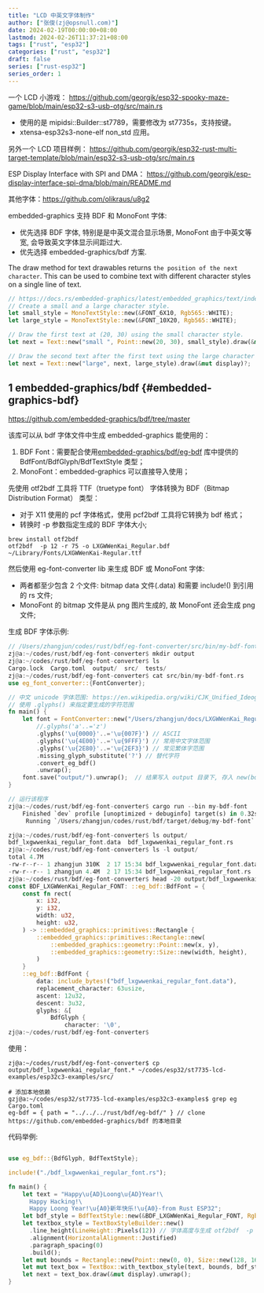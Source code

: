 ```yaml
---
title: "LCD 中英文字体制作"
author: ["张俊(zj@opsnull.com)"]
date: 2024-02-19T00:00:00+08:00
lastmod: 2024-02-26T11:37:21+08:00
tags: ["rust", "esp32"]
categories: ["rust", "esp32"]
draft: false
series: ["rust-esp32"]
series_order: 1
---
```


一个 LCD 小游戏：
<https://github.com/georgik/esp32-spooky-maze-game/blob/main/esp32-s3-usb-otg/src/main.rs>

-   使用的是 mipidsi::Builder::st7789，需要修改为 st7735s，支持按键。
-   xtensa-esp32s3-none-elf non_std 应用。

另外一个 LCD 项目样例：
<https://github.com/georgik/esp32-rust-multi-target-template/blob/main/esp32-s3-usb-otg/src/main.rs>

ESP Display Interface with SPI and DMA：
<https://github.com/georgik/esp-display-interface-spi-dma/blob/main/README.md>

其他字体：<https://github.com/olikraus/u8g2>

embedded-graphics 支持 BDF 和 MonoFont 字体:

-   优先选择 BDF 字体, 特别是是中英文混合显示场景, MonoFont 由于中英文等宽, 会导致英文字体显示间距过大.
-   优先选择 embedded-graphics/bdf 方案.

The draw method for text drawables returns `the position of the next character`. This can be used to
combine text with different character styles on a single line of text.

```rust
// https://docs.rs/embedded-graphics/latest/embedded_graphics/text/index.html#examples
// Create a small and a large character style.
let small_style = MonoTextStyle::new(&FONT_6X10, Rgb565::WHITE);
let large_style = MonoTextStyle::new(&FONT_10X20, Rgb565::WHITE);

// Draw the first text at (20, 30) using the small character style.
let next = Text::new("small ", Point::new(20, 30), small_style).draw(&mut display)?;

// Draw the second text after the first text using the large character style.
let next = Text::new("large", next, large_style).draw(&mut display)?;
```


## <span class="section-num">1</span> embedded-graphics/bdf {#embedded-graphics-bdf}

<https://github.com/embedded-graphics/bdf/tree/master>

该库可以从 bdf 字体文件中生成 embedded-graphics 能使用的：

1.  BDF Font：需要配合使用[embedded-graphics/bdf/eg-bdf](https://github.com/embedded-graphics/bdf/blob/master/eg-bdf/src/text.rs) 库中提供的 BdfFont/BdfGlyph/BdfTextStyle 类型；
2.  MonoFont：embedded-graphics 可以直接导入使用；

先使用 otf2bdf 工具将 TTF（truetype font） 字体转换为 BDF（Bitmap Distribution Format） 类型：

-   对于 X11 使用的 pcf 字体格式，使用 pcf2bdf 工具将它转换为 bdf 格式；
-   转换时 -p 参数指定生成的 BDF 字体大小;

<!--listend-->

```shell
brew install otf2bdf
otf2bdf  -p 12 -r 75 -o LXGWWenKai_Regular.bdf  ~/Library/Fonts/LXGWWenKai-Regular.ttf
```

然后使用 eg-font-converter lib 来生成 BDF 或 MonoFont 字体:

-   两者都至少包含 2 个文件: bitmap data 文件(.data) 和需要 include!() 到引用的 rs 文件;
-   MonoFont 的 bitmap 文件是从 png 图片生成的, 故 MonoFont 还会生成 png 文件;

生成 BDF 字体示例:

```rust
// /Users/zhangjun/codes/rust/bdf/eg-font-converter/src/bin/my-bdf-font.rs
zj@a:~/codes/rust/bdf/eg-font-converter$ mkdir output
zj@a:~/codes/rust/bdf/eg-font-converter$ ls
Cargo.lock  Cargo.toml  output/  src/  tests/
zj@a:~/codes/rust/bdf/eg-font-converter$ cat src/bin/my-bdf-font.rs
use eg_font_converter::{FontConverter};

// 中文 unicode 字体范围: https://en.wikipedia.org/wiki/CJK_Unified_Ideographs_(Unicode_block)
// 使用 .glyphs() 来指定要生成的字符范围
fn main() {
    let font = FontConverter::new("/Users/zhangjun/docs/LXGWWenKai_Regular.bdf", "BDF_LXGWWenKai_Regular_FONT")
        //.glyphs('a'..='z')
        .glyphs('\u{0000}'..='\u{007F}') // ASCII
        .glyphs('\u{4E00}'..='\u{9FFF}') // 常用中文字体范围
        .glyphs('\u{2E80}'..='\u{2EF3}') // 常见繁体字范围
        .missing_glyph_substitute('?') // 替代字符
        .convert_eg_bdf()
        .unwrap();
    font.save("output/").unwrap();  // 结果写入 output 目录下, 存入 new(bdf_file, name) 的 小写 name.rs 文件中.
}

// 运行该程序
zj@a:~/codes/rust/bdf/eg-font-converter$ cargo run --bin my-bdf-font
    Finished `dev` profile [unoptimized + debuginfo] target(s) in 0.32s
     Running `/Users/zhangjun/codes/rust/bdf/target/debug/my-bdf-font`

zj@a:~/codes/rust/bdf/eg-font-converter$ ls output/
bdf_lxgwwenkai_regular_font.data  bdf_lxgwwenkai_regular_font.rs
zj@a:~/codes/rust/bdf/eg-font-converter$ ls -l output/
total 4.7M
-rw-r--r-- 1 zhangjun 310K  2 17 15:34 bdf_lxgwwenkai_regular_font.data
-rw-r--r-- 1 zhangjun 4.4M  2 17 15:34 bdf_lxgwwenkai_regular_font.rs
zj@a:~/codes/rust/bdf/eg-font-converter$ head -20 output/bdf_lxgwwenkai_regular_font.rs
const BDF_LXGWWenKai_Regular_FONT: ::eg_bdf::BdfFont = {
    const fn rect(
        x: i32,
        y: i32,
        width: u32,
        height: u32,
    ) -> ::embedded_graphics::primitives::Rectangle {
        ::embedded_graphics::primitives::Rectangle::new(
            ::embedded_graphics::geometry::Point::new(x, y),
            ::embedded_graphics::geometry::Size::new(width, height),
        )
    }
    ::eg_bdf::BdfFont {
        data: include_bytes!("bdf_lxgwwenkai_regular_font.data"),
        replacement_character: 63usize,
        ascent: 12u32,
        descent: 3u32,
        glyphs: &[
            BdfGlyph {
                character: '\0',
zj@a:~/codes/rust/bdf/eg-font-converter$
```

使用：

```shell
zj@a:~/codes/rust/bdf/eg-font-converter$ cp output/bdf_lxgwwenkai_regular_font.* ~/codes/esp32/st7735-lcd-examples/esp32c3-examples/src/

# 添加本地依赖
gzj@a:~/codes/esp32/st7735-lcd-examples/esp32c3-examples$ grep eg Cargo.toml
eg-bdf = { path = "../../../rust/bdf/eg-bdf/" } // clone https://github.com/embedded-graphics/bdf 的本地目录
```

代码举例:

```rust

use eg_bdf::{BdfGlyph, BdfTextStyle};

include!("./bdf_lxgwwenkai_regular_font.rs");

fn main() {
    let text = "Happy\u{AD}Loong\u{AD}Year!\
      Happy Hacking!\
      Happy Loong Year!\u{A0}新年快乐!\u{A0}-from Rust ESP32";
    let bdf_style = BdfTextStyle::new(&BDF_LXGWWenKai_Regular_FONT, Rgb565::WHITE);
    let textbox_style = TextBoxStyleBuilder::new()
      .line_height(LineHeight::Pixels(12)) // 字体高度与生成 otf2bdf  -p 12 一致
      .alignment(HorizontalAlignment::Justified)
      .paragraph_spacing(0)
      .build();
    let mut bounds = Rectangle::new(Point::new(0, 0), Size::new(128, 160));
    let mut text_box = TextBox::with_textbox_style(text, bounds, bdf_style, textbox_style);
    let next = text_box.draw(&mut display).unwrap();
}
```
